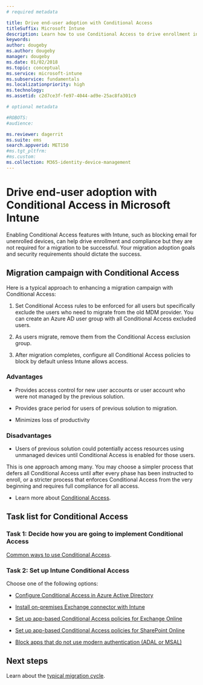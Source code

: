 ```yaml
---
# required metadata

title: Drive end-user adoption with Conditional Access
titleSuffix: Microsoft Intune
description: Learn how to use Conditional Access to drive enrollment in Microsoft Intune.
keywords:
author: dougeby
ms.author: dougeby
manager: dougeby
ms.date: 01/02/2018
ms.topic: conceptual
ms.service: microsoft-intune
ms.subservice: fundamentals
ms.localizationpriority: high
ms.technology:
ms.assetid: c2d7ce3f-fe97-4044-ad9e-25ac8fa301c9

# optional metadata

#ROBOTS:
#audience:

ms.reviewer: dagerrit
ms.suite: ems
search.appverid: MET150
#ms.tgt_pltfrm:
#ms.custom:
ms.collection: M365-identity-device-management
---
```


# Drive end-user adoption with Conditional Access in Microsoft Intune

Enabling Conditional Access features with Intune, such as blocking email for unenrolled devices, can help drive enrollment and compliance but they are not required for a migration to be successful. Your migration adoption goals and security requirements should dictate the success.

## Migration campaign with Conditional Access

Here is a typical approach to enhancing a migration campaign with Conditional Access:

1. Set Conditional Access rules to be enforced for all users but specifically exclude the users who need to migrate from the old MDM provider. You can create an Azure AD user group with all Conditional Access excluded users.

2. As users migrate, remove them from the Conditional Access exclusion group.

3. After migration completes, configure all Conditional Access policies to block by default unless Intune allows access.

### Advantages

- Provides access control for new user accounts or user account who were not managed by the previous solution.

- Provides grace period for users of previous solution to migration.

- Minimizes loss of productivity

### Disadvantages

- Users of previous solution could potentially access resources using unmanaged devices until Conditional Access is enabled for those users.


This is one approach among many. You may choose a simpler process that defers all Conditional Access until after every phase has been instructed to enroll, or a stricter process that enforces Conditional Access from the very beginning and requires full compliance for all access.

- Learn more about [Conditional Access](../protect/conditional-access.md).

## Task list for Conditional Access

### Task 1: Decide how you are going to implement Conditional Access

[Common ways to use Conditional Access](../protect/conditional-access-intune-common-ways-use.md).

### Task 2: Set up Intune Conditional Access

Choose one of the following options:

- [Configure Conditional Access in Azure Active Directory](https://docs.microsoft.com/azure/active-directory/active-directory-conditional-access-azure-portal)

- [Install on-premises Exchange connector with Intune](../protect/exchange-connector-install.md)

- [Set up app-based Conditional Access policies for Exchange Online](../protect/app-based-conditional-access-intune-create.md)

- [Set up app-based Conditional Access policies for SharePoint Online](../protect/app-based-conditional-access-intune-create.md)

- [Block apps that do not use modern authentication (ADAL or MSAL)](../protect/app-modern-authentication-block.md) 

## Next steps

Learn about the [typical migration cycle](migration-guide-cycle.md).
